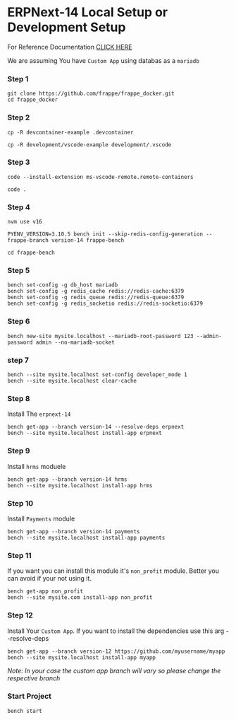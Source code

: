 # ERPNext-14 Local Setup or Development Setup

For Reference Documentation [CLICK HERE](https://github.com/frappe/frappe_docker/blob/main/docs/development.md)

We are assuming You have `Custom App` using databas as a `mariadb`

### Step 1
```
git clone https://github.com/frappe/frappe_docker.git
cd frappe_docker
```

### Step 2
```
cp -R devcontainer-example .devcontainer
```
```
cp -R development/vscode-example development/.vscode
```

### Step 3
```
code --install-extension ms-vscode-remote.remote-containers
```
```
code .
```

### Step 4
```
nvm use v16
```
```
PYENV_VERSION=3.10.5 bench init --skip-redis-config-generation --frappe-branch version-14 frappe-bench
```
```
cd frappe-bench
```

### Step 5
```
bench set-config -g db_host mariadb
bench set-config -g redis_cache redis://redis-cache:6379
bench set-config -g redis_queue redis://redis-queue:6379
bench set-config -g redis_socketio redis://redis-socketio:6379
```

### Step 6
```
bench new-site mysite.localhost --mariadb-root-password 123 --admin-password admin --no-mariadb-socket
```

### step 7
```
bench --site mysite.localhost set-config developer_mode 1
bench --site mysite.localhost clear-cache
```

### Step 8
Install The `erpnext-14`
```
bench get-app --branch version-14 --resolve-deps erpnext
bench --site mysite.localhost install-app erpnext
```

### Step 9
Install `hrms` moduele
```
bench get-app --branch version-14 hrms
bench --site mysite.localhost install-app hrms
```

### Step 10
Install `Payments` module
```
bench get-app --branch version-14 payments
bench --site mysite.localhost install-app payments
```

### Step 11
If you want you can install this module it's `non_profit` module.
Better you can avoid if your not using it. 
```
bench get-app non_profit
bench --site mysite.com install-app non_profit
```

### Step 12
Install Your `Custom App`. If you want to install the dependencies use this arg --resolve-deps
```
bench get-app --branch version-12 https://github.com/myusername/myapp
bench --site mysite.localhost install-app myapp
```
*Note: In your case the custom app branch will vary so please change the respective branch*

### Start Project
```
bench start
```